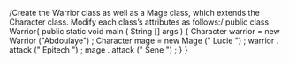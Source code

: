 /Create the Warrior class as well as a Mage class, which extends the Character class.
Modify each class’s attributes as follows:/
public class Warrior{
  public static void main ( String [] args ) {
    Character warrior = new Warrior ("Abdoulaye") ;
    Character mage = new Mage (" Lucie ") ;
    warrior . attack (" Epitech ") ;
    mage . attack (" Sene ") ;
  }
}
